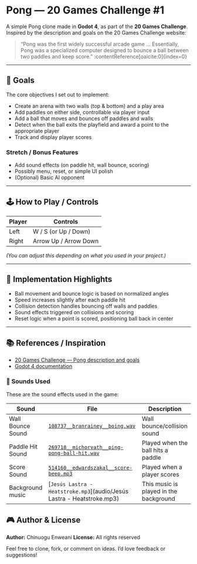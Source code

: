 # Pong — 20 Games Challenge #1

A simple Pong clone made in **Godot 4**, as part of the **20 Games Challenge**.  
Inspired by the description and goals on the 20 Games Challenge website:

> “Pong was the first widely successful arcade game … Essentially, Pong was a specialized computer designed to bounce a ball between two paddles and keep score.” :contentReference[oaicite:0]{index=0}

---

## 🎯 Goals

The core objectives I set out to implement:

- Create an arena with two walls (top & bottom) and a play area  
- Add paddles on either side, controllable via player input  
- Add a ball that moves and bounces off paddles and walls  
- Detect when the ball exits the playfield and award a point to the appropriate player  
- Track and display player scores  

### Stretch / Bonus Features

- Add sound effects (on paddle hit, wall bounce, scoring)  
- Possibly menu, reset, or simple UI polish  
- (Optional) Basic AI opponent  

---

## 🕹 How to Play / Controls

| Player | Controls        |
|--------|------------------|
| Left   | W / S (or Up / Down) |
| Right  | Arrow Up / Arrow Down |

*(You can adjust this depending on what you used in your project.)*

---

## 🧩 Implementation Highlights

- Ball movement and bounce logic is based on normalized angles  
- Speed increases slightly after each paddle hit  
- Collision detection handles bouncing off walls and paddles  
- Sound effects triggered on collisions and scoring  
- Reset logic when a point is scored, positioning ball back in center  

---

## 📚 References / Inspiration

- [20 Games Challenge — Pong description and goals](https://20_games_challenge.gitlab.io/games/pong/?utm_source=chatgpt.com)  
- [Godot 4 documentation](https://docs.godotengine.org/en/stable/)

### 🎵 Sounds Used

These are the sound effects used in the game:

| Sound | File | Description |
|-------|------|------------|
| Wall Bounce Sound | [`108737__branrainey__boing.wav`](audio/108737__branrainey__boing.wav) | Wall bounce/collision sound |
| Paddle Hit Sound | [`269718__michorvath__ping-pong-ball-hit.wav`](audio/269718__michorvath__ping-pong-ball-hit.wav) | Played when the ball hits a paddle |
| Score Sound | [`514160__edwardszakal__score-beep.mp3`](audio/514160__edwardszakal__score-beep.mp3) | Played when a player scores |
| Background music | [`Jesús Lastra - Heatstroke.mp3`](audio/Jesús Lastra - Heatstroke.mp3) | This music is played in the background |

## 🎮 Author & License

**Author:** Chinuogu Enweani 
**License:** All rights reserved

Feel free to clone, fork, or comment on ideas. I’d love feedback or suggestions!

